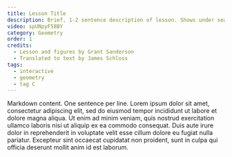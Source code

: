 ```yaml
---
title: Lesson Title
description: Brief, 1-2 sentence description of lesson. Shows under search results and elsewhere.
video: spUNpyF58BY
category: Geometry
order: 1
credits:
  - Lesson and figures by Grant Sanderson
  - Translated to text by James Schloss
tags:
  - interactive
  - geometry
  - tag C
---
```


Markdown content.
One sentence per line.
Lorem ipsum dolor sit amet, consectetur adipiscing elit, sed do eiusmod tempor incididunt ut labore et dolore magna aliqua.
Ut enim ad minim veniam, quis nostrud exercitation ullamco laboris nisi ut aliquip ex ea commodo consequat.
Duis aute irure dolor in reprehenderit in voluptate velit esse cillum dolore eu fugiat nulla pariatur.
Excepteur sint occaecat cupidatat non proident, sunt in culpa qui officia deserunt mollit anim id est laborum.

